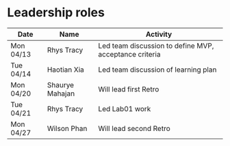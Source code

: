 # Leadership roles

| Date      | Name              | Activity                                               |
|-----------|-------------------|--------------------------------------------------------|
| Mon 04/13 | Rhys Tracy        | Led team discussion to define MVP, acceptance criteria | 
| Tue 04/14 | Haotian Xia       | Led team discussion of learning plan                   | 
| Mon 04/20 | Shaurye Mahajan   | Will lead first Retro                                  | 
| Tue 04/21 | Rhys Tracy        | Led Lab01 work                                         | 
| Mon 04/27 | Wilson Phan       | Will lead second Retro                                 | 
